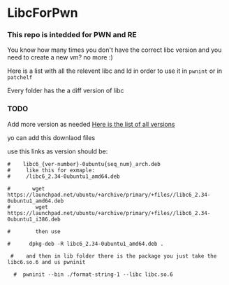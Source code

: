   # LibcForPwn


### This repo is intedded for PWN and RE

You know how many times you don't have the correct libc version and you need to create a new vm? no more :)


Here is a list with all the relevent libc and ld in order to use it in `pwnint` or in `patchelf`

Every folder has the a diff version of libc


### TODO

Add more version as needed [Here is the list of all versions](https://sourceware.org/glibc/wiki/Glibc%20Timeline)

yo can add this downlaod files


use this links as version should be:


    #    libc6_{ver-number}-0ubuntu{seq_num}_arch.deb
    #     like this for exmaple:
    #     /libc6_2.34-0ubuntu1_amd64.deb

    #       wget https://launchpad.net/ubuntu/+archive/primary/+files//libc6_2.34-0ubuntu1_amd64.deb  
    #        wget https://launchpad.net/ubuntu/+archive/primary/+files//libc6_2.34-0ubuntu1_i386.deb                   

    #        then use 

    #      dpkg-deb -R libc6_2.34-0ubuntu1_amd64.deb .         

     #    and then in lib folder there is the package you just take the libc6.so.6 and us pwninit

      #  pwninit --bin ./format-string-1 --libc libc.so.6

       
